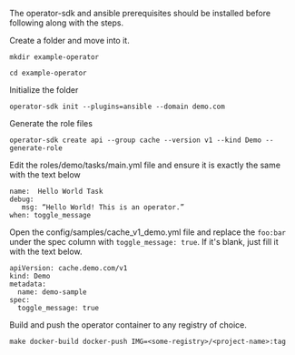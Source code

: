 The operator-sdk and ansible prerequisites should be installed before following along with the steps. 


Create a folder and move into it. 

`mkdir example-operator`

`cd example-operator `

Initialize the folder

`operator-sdk init --plugins=ansible --domain demo.com`

Generate the role files

`operator-sdk create api --group cache --version v1 --kind Demo --generate-role`

Edit the roles/demo/tasks/main.yml file and ensure it is exactly the same with the text below 
```
name:  Hello World Task
debug:
   msg: “Hello World! This is an operator.”
when: toggle_message
```

Open the config/samples/cache_v1_demo.yml file and replace the `foo:bar` under the spec column with `toggle_message: true`. If it's blank, just fill it with the text below.
```
apiVersion: cache.demo.com/v1
kind: Demo
metadata:
  name: demo-sample
spec:
  toggle_message: true
```

Build and push the operator container to any registry of choice.

`make docker-build docker-push IMG=<some-registry>/<project-name>:tag`
